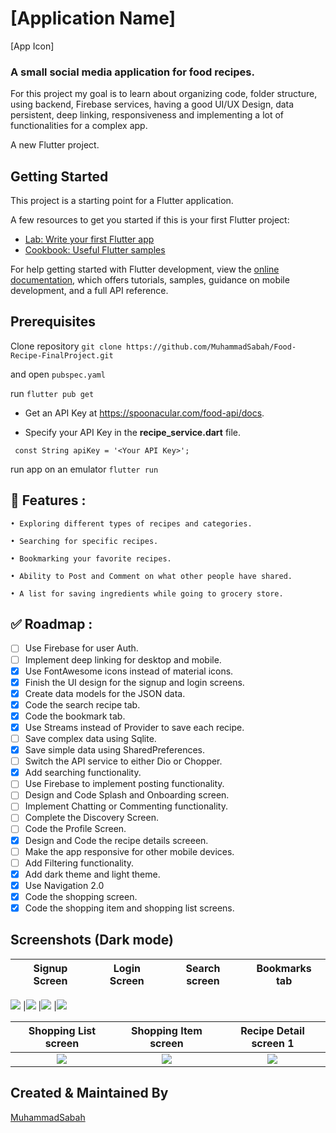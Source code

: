 # [Application Name]

[App Icon]

### A small social media application for food recipes.

For this project my goal is to learn about organizing code, folder structure, using backend, Firebase services, having a good UI/UX Design, data persistent, deep linking, responsiveness and implementing a lot of functionalities for a complex app. 

A new Flutter project.
## Getting Started

This project is a starting point for a Flutter application.

A few resources to get you started if this is your first Flutter project:

- [Lab: Write your first Flutter app](https://docs.flutter.dev/get-started/codelab)
- [Cookbook: Useful Flutter samples](https://docs.flutter.dev/cookbook)

For help getting started with Flutter development, view the
[online documentation](https://docs.flutter.dev/), which offers tutorials,
samples, guidance on mobile development, and a full API reference.
## Prerequisites
Clone repository ``git clone https://github.com/MuhammadSabah/Food-Recipe-FinalProject.git``

and open ``pubspec.yaml``

run ``flutter pub get``

- Get an API Key at https://spoonacular.com/food-api/docs.

- Specify your API Key in the **recipe_service.dart** file.
```
 const String apiKey = '<Your API Key>';
```
run app on an emulator ``flutter run``

## 🚀 Features :
```
• Exploring different types of recipes and categories.

• Searching for specific recipes.

• Bookmarking your favorite recipes.

• Ability to Post and Comment on what other people have shared.

• A list for saving ingredients while going to grocery store.
```

## ✅ Roadmap :
- [ ] Use Firebase for user Auth.
- [ ] Implement deep linking for desktop and mobile.
- [x] Use FontAwesome icons instead of material icons.
- [x] Finish the UI design for the signup and login screens.
- [x] Create data models for the JSON data.
- [x] Code the search recipe tab.
- [x] Code the bookmark tab.
- [x] Use Streams instead of Provider to save each recipe.
- [ ] Save complex data using Sqlite.
- [x] Save simple data using SharedPreferences.
- [ ] Switch the API service to either Dio or Chopper.
- [x] Add searching functionality.
- [ ] Use Firebase to implement posting functionality.
- [ ] Design and Code Splash and Onboarding screen. 
- [ ] Implement Chatting or Commenting functionality.
- [ ] Complete the Discovery Screen.
- [ ] Code the Profile Screen.
- [x] Design and Code the recipe details screeen.
- [ ] Make the app responsive for other mobile devices.
- [ ] Add Filtering functionality.
- [x] Add dark theme and light theme.
- [x] Use Navigation 2.0
- [x] Code the shopping screen.
- [x] Code the shopping item and shopping list screens.

## Screenshots (Dark mode)

Signup Screen              |   Login Screen            |   Search screen           |   Bookmarks tab
:-------------------------:|:-------------------------:|:-------------------------:|:-------------------------:
![](https://user-images.githubusercontent.com/75329130/179361010-b4f75d9e-cd39-4f8e-9637-8560e211c498.png)
|![](https://user-images.githubusercontent.com/75329130/179361012-ed42ef40-2cb8-4641-b527-0ad468015585.png?raw=true)
|![](https://user-images.githubusercontent.com/75329130/179361105-9eaf23ba-434d-4d35-8d1e-24cdcd540c63.png?raw=true)
|![](https://user-images.githubusercontent.com/75329130/179361112-6278276d-e105-4c06-be8d-5e1f396b1f2f.png?raw=true)


Shopping List screen       | Shopping Item screen      |   Recipe Detail screen 1  
:-------------------------:|:-------------------------:|:-------------------------:
![](https://user-images.githubusercontent.com/75329130/179361158-7856f85f-00f5-47fa-8da6-0afd183e65a4.png?raw=true)|![](https://user-images.githubusercontent.com/75329130/179361155-992ed6b9-bd1b-40b9-b44b-e7dd85bdca7a.png?raw=true)|![](https://user-images.githubusercontent.com/75329130/179361111-7bd5067c-13ac-459e-a93a-e36120376728.png?raw=true)





## Created & Maintained By

[MuhammadSabah](https://github.com/MuhammadSabah) 



